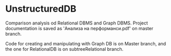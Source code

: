 # UnstructuredDB <br>
Comparison analysis od Relational DBMS and Graph DBMS. Project documentation is saved as 'Анализа на перформанси.pdf' on master branch. <br>

Code for creating and manipulating with Graph DB is on Master branch, and the one for RelationalDB is on subtreeRelational branch.
